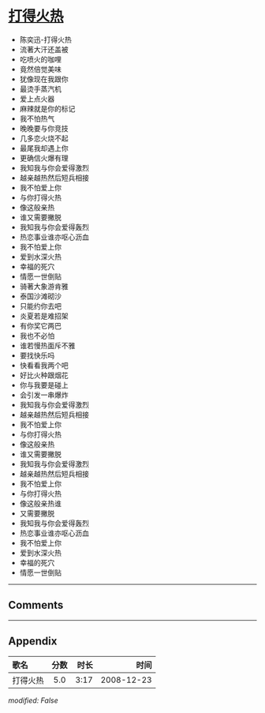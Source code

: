 # [打得火热](https://music.163.com/song?id=30569093)

* 陈奕迅-打得火热
* 流著大汗还盖被
* 吃喷火的咖哩
* 竟然倍觉美味
* 犹像现在我跟你
* 最烫手蒸汽机
* 爱上点火器
* 麻辣就是你的标记
* 我不怕热气
* 晚晚要与你竞技
* 几多恋火烧不起
* 最尾我却遇上你
* 更确信火爆有理
* 我知我与你会爱得激烈
* 越亲越热然后短兵相接
* 我不怕爱上你
* 与你打得火热
* 像这般亲热
* 谁又需要撇脱
* 我知我与你会爱得轰烈
* 热恋事业谁亦呕心沥血
* 我不怕爱上你
* 爱到水深火热
* 幸福的死穴
* 情愿一世倒贴
* 骑著大象游肯雅
* 泰国沙滩砌沙
* 只能约你去吧
* 炎夏若是难招架
* 有你奖它两巴
* 我也不必怕
* 谁若慢热面斥不雅
* 要找快乐吗
* 快看看我两个吧
* 好比火种跟烟花
* 你与我要是碰上
* 会引发一串爆炸
* 我知我与你会爱得激烈
* 越亲越热然后短兵相接
* 我不怕爱上你
* 与你打得火热
* 像这般亲热
* 谁又需要撇脱
* 我知我与你会爱得激烈
* 越亲越热然后短兵相接
* 我不怕爱上你
* 与你打得火热
* 像这般亲热谁
* 又需要撇脱
* 我知我与你会爱得轰烈
* 热恋事业谁亦呕心沥血
* 我不怕爱上你
* 爱到水深火热
* 幸福的死穴
* 情愿一世倒贴


---

## Comments


---

## Appendix

|歌名|分数|时长|时间|
|:---|:---:|---:|---:|
|打得火热|5.0|3:17|2008-12-23

*modified: False*
